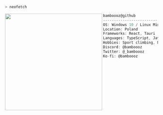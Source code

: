 ```zsh
> neofetch
```

<img align="left" src="https://avatars.githubusercontent.com/u/83116089?v=4" width="320" /> 

```csharp
bamboooz@github
-------------------------
OS: Windows 10 / Linux Mint
Location: Poland
Frameworks: React, Tauri
Languages: TypeScript, JavaScript, HTML, CSS, Rust
Hobbies: Sport climbing, Mountaineering, Coffee & Tea
Discord: @bamboooz
Twitter: @_bamboooz
Ko-fi: @bamboooz
⠀
⠀
⠀
⠀
```
